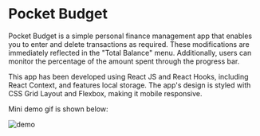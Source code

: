 # Pocket Budget

Pocket Budget is a simple personal finance management app that enables you to enter and delete transactions as required. These modifications are immediately reflected in the "Total Balance" menu. Additionally, users can monitor the percentage of the amount spent through the progress bar.

This app has been developed using React JS and React Hooks, including React Context, and features local storage. The app's design is styled with CSS Grid Layout and Flexbox, making it mobile responsive.

Mini demo gif is shown below:

![demo](demo.gif)

